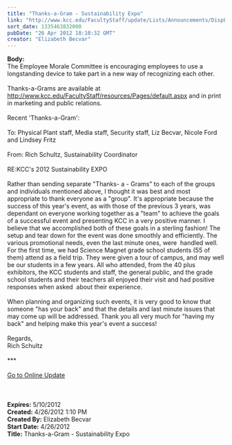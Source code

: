 ```yaml
---
title: "Thanks-a-Gram - Sustainability Expo"
link: "http://www.kcc.edu/FacultyStaff/update/Lists/Announcements/DispForm.aspx?ID=688"
sort_date: 1335463832000
pubDate: "26 Apr 2012 18:10:32 GMT"
creator: "Elizabeth Becvar"
---
```


<div><b>Body:</b> <div class="ExternalClass70D12BD6D0BC462BA228FA2129333F0D">
<div>The Employee Morale Committee is encouraging employees to use a longstanding device to take part in a new way of recognizing each other. <br /> <br />Thanks-a-Grams are available at <a href="/FacultyStaff/resources/Pages/default.aspx">http://www.kcc.edu/FacultyStaff/resources/Pages/default.aspx</a> and in print in marketing and public relations. <br /> <br />Recent 'Thanks-a-Gram':</div>
<div> </div>
<div>To: Physical Plant staff, Media staff, Security staff, Liz Becvar, Nicole Ford and Lindsey Fritz</div>
<div> </div>
<div>From: Rich Schultz, Sustainability Coordinator</div>
<div> </div>
<div>RE:KCC's 2012 Sustainability EXPO</div>
<div> </div>
<div>Rather than sending separate &quot;Thanks- a - Grams&quot; to each of the groups and individuals mentioned above, I thought it was best and most appropriate to thank everyone as a &quot;group&quot;. It's appropriate because the success of this year's event, as with those of the previous 3 years, was  dependant on everyone working together as a &quot;team&quot; to achieve the goals of a successful event and presenting KCC in a very positive manner. I believe that we accomplished both of these goals in a sterling fashion! The setup and tear down for the event was done smoothly and efficiently. The various promotional needs, even the last minute ones, were  handled well. For the first time, we had Science Magnet grade school students (55 of them) attend as a field trip. They were given a tour of campus, and may well be our students in a few years. All who attended, from the 40 plus exhibitors, the KCC students and staff, the general public, and the grade school students and their teachers all enjoyed their visit and had positive responses when asked  about their experience.</div>
<div> </div>
<div>When planning and organizing such events, it is very good to know that someone &quot;has your back&quot; and that the details and last minute issues that may come up will be addressed. Thank you all very much for &quot;having my back&quot; and helping make this year's event a success!</div>
<div> </div>
<div>Regards,</div>
<div>Rich Schultz <br /> <br />***<br /> <br /><a href="/FacultyStaff/update/Pages/dailyupdate.aspx">Go to Online Update</a></div>
<div> </div>
<div><br /> </div></div></div>
<div><b>Expires:</b> 5/10/2012</div>
<div><b>Created:</b> 4/26/2012 1:10 PM</div>
<div><b>Created By:</b> Elizabeth Becvar</div>
<div><b>Start Date:</b> 4/26/2012</div>
<div><b>Title:</b> Thanks-a-Gram - Sustainability Expo</div>
